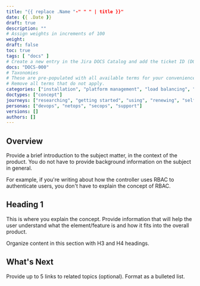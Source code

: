 ```yaml
---
title: "{{ replace .Name "-" " " | title }}"
date: {{ .Date }}
draft: true
description: ""
# Assign weights in increments of 100
weight: 
draft: false
toc: true
tags: [ "docs" ]
# Create a new entry in the Jira DOCS Catalog and add the ticket ID (DOCS-<number>) below
docs: "DOCS-000"
# Taxonomies
# These are pre-populated with all available terms for your convenience.
# Remove all terms that do not apply.
categories: ["installation", "platform management", "load balancing", "api management", "service mesh", "security", "analytics"]
doctypes: ["concept"]
journeys: ["researching", "getting started", "using", "renewing", "self service"]
personas: ["devops", "netops", "secops", "support"]
versions: []
authors: []
---
```

 
## Overview
 
Provide a brief introduction to the subject matter, in the context of the product. You do not have to provide background information on the subject in general.
 
For example, if you're writing about how the controller uses RBAC to authenticate users, you don't have to explain the concept of RBAC.
 
## Heading 1
 
This is where you explain the concept. Provide information that will help the user understand what the element/feature is and how it fits into the overall product.
 
Organize content in this section with H3 and H4 headings.
 
## What's Next
 
Provide up to 5 links to related topics (optional).
Format as a bulleted list.